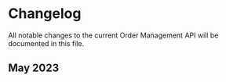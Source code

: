 <!-- START_METADATA
---
title: Order Management API changelog
sidebar_label: Changelog
sidebar_position: 400
pagination_next: null
pagination_prev: null
---
END_METADATA -->

# Changelog

All notable changes to the current Order Management API will be documented in this file.

## May 2023

